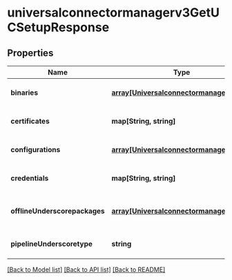 # universalconnectormanagerv3GetUCSetupResponse

## Properties
Name | Type | Description | Notes
------------ | ------------- | ------------- | -------------
**binaries** | [**array[Universalconnectormanagerv3File]**](Universalconnectormanagerv3File.md) |  | [optional] [default to null]
**certificates** | **map[String, string]** |  | [optional] [default to null]
**configurations** | [**array[Universalconnectormanagerv3File]**](Universalconnectormanagerv3File.md) |  | [optional] [default to null]
**credentials** | **map[String, string]** |  | [optional] [default to null]
**offlineUnderscorepackages** | [**array[Universalconnectormanagerv3File]**](Universalconnectormanagerv3File.md) | List of offline packages of plugins | [optional] [default to null]
**pipelineUnderscoretype** | **string** |  | [optional] [default to null]

[[Back to Model list]](../README.md#documentation-for-models) [[Back to API list]](../README.md#documentation-for-api-endpoints) [[Back to README]](../README.md)


